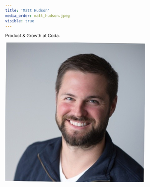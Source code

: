 ```yaml
---
title: 'Matt Hudson'
media_order: matt_hudson.jpeg
visible: true
---
```


Product & Growth at Coda.

![](matt_hudson.jpeg)